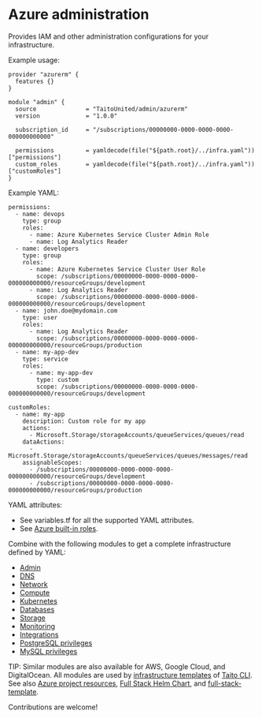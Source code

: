 # Azure administration

Provides IAM and other administration configurations for your infrastructure.

Example usage:

```
provider "azurerm" {
  features {}
}

module "admin" {
  source              = "TaitoUnited/admin/azurerm"
  version             = "1.0.0"

  subscription_id     = "/subscriptions/00000000-0000-0000-0000-000000000000"

  permissions         = yamldecode(file("${path.root}/../infra.yaml"))["permissions"]
  custom_roles        = yamldecode(file("${path.root}/../infra.yaml"))["customRoles"]
}
```

Example YAML:

```
permissions:
  - name: devops
    type: group
    roles:
      - name: Azure Kubernetes Service Cluster Admin Role
      - name: Log Analytics Reader
  - name: developers
    type: group
    roles:
      - name: Azure Kubernetes Service Cluster User Role
        scope: /subscriptions/00000000-0000-0000-0000-000000000000/resourceGroups/development
      - name: Log Analytics Reader
        scope: /subscriptions/00000000-0000-0000-0000-000000000000/resourceGroups/development
  - name: john.doe@mydomain.com
    type: user
    roles:
      - name: Log Analytics Reader
        scope: /subscriptions/00000000-0000-0000-0000-000000000000/resourceGroups/production
  - name: my-app-dev
    type: service
    roles:
      - name: my-app-dev
        type: custom
        scope: /subscriptions/00000000-0000-0000-0000-000000000000/resourceGroups/development

customRoles:
  - name: my-app
    description: Custom role for my app
    actions:
      - Microsoft.Storage/storageAccounts/queueServices/queues/read
    dataActions:
      - Microsoft.Storage/storageAccounts/queueServices/queues/messages/read
    assignableScopes:
      - /subscriptions/00000000-0000-0000-0000-000000000000/resourceGroups/development
      - /subscriptions/00000000-0000-0000-0000-000000000000/resourceGroups/production
```

YAML attributes:

- See variables.tf for all the supported YAML attributes.
- See [Azure built-in roles](https://docs.microsoft.com/en-us/azure/role-based-access-control/built-in-roles).

Combine with the following modules to get a complete infrastructure defined by YAML:

- [Admin](https://registry.terraform.io/modules/TaitoUnited/admin/azurerm)
- [DNS](https://registry.terraform.io/modules/TaitoUnited/dns/azurerm)
- [Network](https://registry.terraform.io/modules/TaitoUnited/network/azurerm)
- [Compute](https://registry.terraform.io/modules/TaitoUnited/compute/azurerm)
- [Kubernetes](https://registry.terraform.io/modules/TaitoUnited/kubernetes/azurerm)
- [Databases](https://registry.terraform.io/modules/TaitoUnited/databases/azurerm)
- [Storage](https://registry.terraform.io/modules/TaitoUnited/storage/azurerm)
- [Monitoring](https://registry.terraform.io/modules/TaitoUnited/monitoring/azurerm)
- [Integrations](https://registry.terraform.io/modules/TaitoUnited/integrations/azurerm)
- [PostgreSQL privileges](https://registry.terraform.io/modules/TaitoUnited/privileges/postgresql)
- [MySQL privileges](https://registry.terraform.io/modules/TaitoUnited/privileges/mysql)

TIP: Similar modules are also available for AWS, Google Cloud, and DigitalOcean. All modules are used by [infrastructure templates](https://taitounited.github.io/taito-cli/templates#infrastructure-templates) of [Taito CLI](https://taitounited.github.io/taito-cli/). See also [Azure project resources](https://registry.terraform.io/modules/TaitoUnited/project-resources/azurerm), [Full Stack Helm Chart](https://github.com/TaitoUnited/taito-charts/blob/master/full-stack), and [full-stack-template](https://github.com/TaitoUnited/full-stack-template).

Contributions are welcome!
